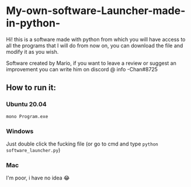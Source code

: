 # My-own-software-Launcher-made-in-python-
Hi! this is a software made with python from which you will have access to all the programs that I will do from now on, you can download the file and modify it as you wish.

Software created by Mario, if you want to leave a review or suggest an improvement you can write him on discord @ info -Chan#8725


## How to run it:

### Ubuntu 20.04

`mono Program.exe`

### Windows
Just double click the fucking file (or go to cmd and type `python software_launcher.py`)
 
### Mac
I'm poor, i have no idea :joy:


